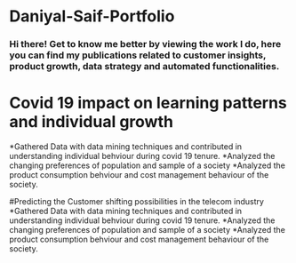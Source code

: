 # Daniyal-Saif-Portfolio
### Hi there! Get to know me better by viewing the work I do, here you can find my publications related to customer insights, product growth, data strategy and automated functionalities.

# Covid 19 impact on learning patterns and individual growth
*Gathered Data with data mining techniques and contributed in understanding individual behviour during covid 19 tenure.
*Analyzed the changing preferences of population and sample of a society 
*Analyzed the product consumption behviour and cost management behaviour of the society.


#Predicting the Customer shifting possibilities in the telecom industry 
*Gathered Data with data mining techniques and contributed in understanding individual behviour during covid 19 tenure.
*Analyzed the changing preferences of population and sample of a society 
*Analyzed the product consumption behviour and cost management behaviour of the society.
